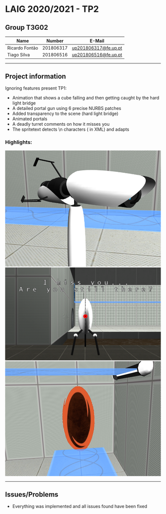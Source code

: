 # LAIG 2020/2021 - TP2

## Group T3G02
| Name             | Number    | E-Mail               |
| ---------------- | --------- | -------------------- |
| Ricardo Fontão   | 201806317 | up201806317@fe.up.pt |
| Tiago Silva      | 201806516 | up201806516@fe.up.pt |
----
## Project information

Ignoring features present TP1:
- Animation that shows a cube falling and then getting caught by the hard light bridge
- A detailed portal gun using 6 precise NURBS patches
- Added transparency to the scene (hard light bridge)
- Animated portals
- A deadly turret comments on how it misses you
- The spritetext detects \n characters (&#10; in XML) and adapts

### Highlights:

![Details on the Portal Gun](docs/portal_gun_details.png)
![Spritetext rendered over Turret](docs/turret_spritetext.png)
![Animated portal and transparency on itself and on the hard light bridge](docs/portal_spriteanim_transparency.png)

----
## Issues/Problems

- Everything was implemented and all issues found have been fixed
